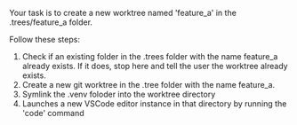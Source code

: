 Your task is to create a new worktree named 'feature_a' in the .trees/feature_a folder.

Follow these steps:

1. Check if an existing folder in the .trees folder with
   the name feature_a already exists. If it does, stop here
   and tell the user the worktree already exists.
2. Create a new git worktree in the .tree folder with the
   name feature_a.
3. Symlink the .venv foloder into the worktree directory
4. Launches a new VSCode editor instance in that directory
   by running the 'code' command
